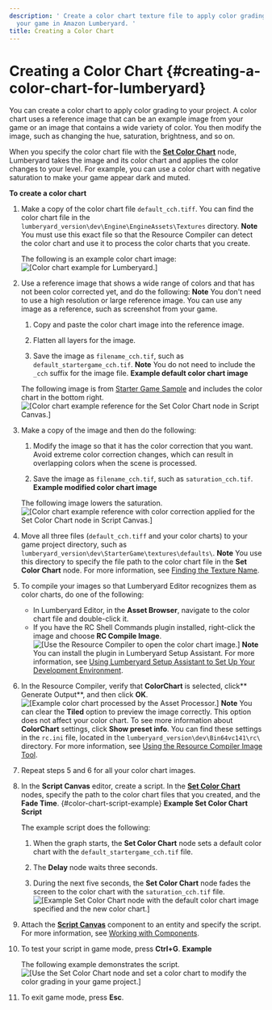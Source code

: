 ```yaml
---
description: ' Create a color chart texture file to apply color grading changes to
  your game in Amazon Lumberyard. '
title: Creating a Color Chart
---
```

# Creating a Color Chart {#creating-a-color-chart-for-lumberyard}

You can create a color chart to apply color grading to your project\. A color chart uses a reference image that can be an example image from your game or an image that contains a wide variety of color\. You then modify the image, such as changing the hue, saturation, brightness, and so on\.

When you specify the color chart file with the **[Set Color Chart](/docs/userguide/set-color-chart-node.md)** node, Lumberyard takes the image and its color chart and applies the color changes to your level\. For example, you can use a color chart with negative saturation to make your game appear dark and muted\.

**To create a color chart**

1. Make a copy of the color chart file `default_cch.tiff`\. You can find the color chart file in the `lumberyard_version\dev\Engine\EngineAssets\Textures` directory\.
**Note**
You must use this exact file so that the Resource Compiler can detect the color chart and use it to process the color charts that you create\.

   The following is an example color chart image:
![\[Color chart example for Lumberyard.\]](/images/userguide/scripting/script-canvas/set-color-chart.png)

1. Use a reference image that shows a wide range of colors and that has not been color corrected yet, and do the following:
**Note**
You don't need to use a high resolution or large reference image\.
You can use any image as a reference, such as screenshot from your game\.

   1. Copy and paste the color chart image into the reference image\.

   1. Flatten all layers for the image\.

   1. Save the image as `filename_cch.tif`, such as `default_startergame_cch.tif`\.
**Note**
You do not need to include the `_cch` suffix for the image file\.
**Example default color chart image**

   The following image is from [Starter Game Sample](/docs/userguide/samples/levels/starter-game.md) and includes the color chart in the bottom right\.
![\[Color chart example reference for the Set Color Chart node in Script Canvas.\]](/images/userguide/scripting/script-canvas/scriptcanvasnodes/set-color-chart-reference-image.png)

1. Make a copy of the image and then do the following:

   1. Modify the image so that it has the color correction that you want\. Avoid extreme color correction changes, which can result in overlapping colors when the scene is processed\.

   1. Save the image as `filename_cch.tif`, such as `saturation_cch.tif`\.
**Example modified color chart image**

   The following image lowers the saturation\.
![\[Color chart example reference with color correction applied for the Set Color Chart node in Script Canvas.\]](/images/userguide/scripting/script-canvas/scriptcanvasnodes/set-color-chart-reference-image-saturation.png)

1. Move all three files \(`default_cch.tiff` and your color charts\) to your game project directory, such as `lumberyard_version\dev\StarterGame\textures\defaults\`\.
**Note**
You use this directory to specify the file path to the color chart file in the **Set Color Chart** node\. For more information, see [Finding the Texture Name](/docs/userguide/finding-texture-by-names.md)\.

1. To compile your images so that Lumberyard Editor recognizes them as color charts, do one of the following:
   + In Lumberyard Editor, in the **Asset Browser**, navigate to the color chart file and double\-click it\.
   + If you have the RC Shell Commands plugin installed, right\-click the image and choose **RC Compile Image**\.
![\[Use the Resource Compiler to open the color chart image.\]](/images/userguide/scripting/script-canvas/scriptcanvasnodes/resource-compiler-open-image.png)
**Note**
You can install the plugin in Lumberyard Setup Assistant\. For more information, see [Using Lumberyard Setup Assistant to Set Up Your Development Environment](/docs/userguide/lumberyard-launcher-intro.md)\.

1. In the Resource Compiler, verify that **ColorChart** is selected, click** Generate Output**, and then click **OK**\.
![\[Example color chart processed by the Asset Processor.\]](/images/userguide/scripting/script-canvas/scriptcanvasnodes/set-color-chart-processed.png)
**Note**
You can clear the **Tiled** option to preview the image correctly\. This option does not affect your color chart\.
To see more information about **ColorChart** settings, click **Show preset info**\. You can find these settings in the `rc.ini` file, located in the `lumberyard_version\dev\Bin64vc141\rc\` directory\.
For more information, see [Using the Resource Compiler Image Tool](/docs/userguide/assets/images-using-resourcecompiler-image-tool.md)\.

1. Repeat steps 5 and 6 for all your color chart images\.

1. In the **Script Canvas** editor, create a script\. In the **[Set Color Chart](/docs/userguide/set-color-chart-node.md)** nodes, specify the path to the color chart files that you created, and the **Fade Time**\. {#color-chart-script-example}
**Example Set Color Chart Script**

   The example script does the following:

   1. When the graph starts, the **Set Color Chart** node sets a default color chart with the `default_startergame_cch.tif` file\.

   1. The **Delay** node waits three seconds\.

   1. During the next five seconds, the **Set Color Chart** node fades the screen to the color chart with the `saturation_cch.tif` file\.
![\[Example Set Color Chart node with the default color chart image specified and the new color chart.\]](/images/userguide/scripting/script-canvas/scriptcanvasnodes/set-color-chart-on-graph-example.png)

1. Attach the **[Script Canvas](/docs/userguide/components/script-canvas.md)** component to an entity and specify the script\. For more information, see [Working with Components](/docs/userguide/components/working.md)\.

1. To test your script in game mode, press **Ctrl\+G**\.
**Example**

   The following example demonstrates the script\.
![\[Use the Set Color Chart node and set a color chart to modify the color grading in your game project.\]](/images/userguide/scripting/script-canvas/scriptcanvasnodes/set-color-chart-node-example.gif)

1. To exit game mode, press **Esc**\.